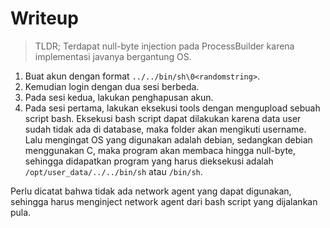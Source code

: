 # Writeup

> TLDR; Terdapat null-byte injection pada ProcessBuilder karena implementasi javanya bergantung OS.

1. Buat akun dengan format `../../bin/sh\0<randomstring>`.
2. Kemudian login dengan dua sesi berbeda.
3. Pada sesi kedua, lakukan penghapusan akun.
4. Pada sesi pertama, lakukan eksekusi tools dengan mengupload sebuah script bash.
    Eksekusi bash script dapat dilakukan karena data user sudah tidak ada di database, maka folder akan mengikuti username.
    Lalu mengingat OS yang digunakan adalah debian, sedangkan debian menggunakan C, maka program akan membaca hingga null-byte, sehingga didapatkan program yang harus dieksekusi adalah `/opt/user_data/../../bin/sh` atau `/bin/sh`.

Perlu dicatat bahwa tidak ada network agent yang dapat digunakan, sehingga harus menginject network agent dari bash script yang dijalankan pula.
